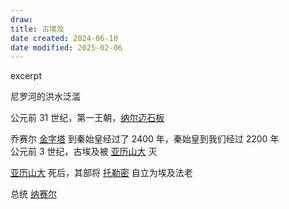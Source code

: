 ```yaml
---
draw:
title: 古埃及
date created: 2024-06-10
date modified: 2025-02-06
---
```


excerpt

<!-- more -->

尼罗河的洪水泛滥

公元前 31 世纪，第一王朝，[纳尔迈石板](纳尔迈石板)

乔赛尔 [金字塔](金字塔) 到秦始皇经过了 2400 年，秦始皇到我们经过 2200 年  
公元前 3 世纪，古埃及被 [亚历山大](亚历山大.md) 灭

[亚历山大](亚历山大.md) 死后，其部将 [托勒密](托勒密.md) 自立为埃及法老

总统 [纳赛尔](纳赛尔)
